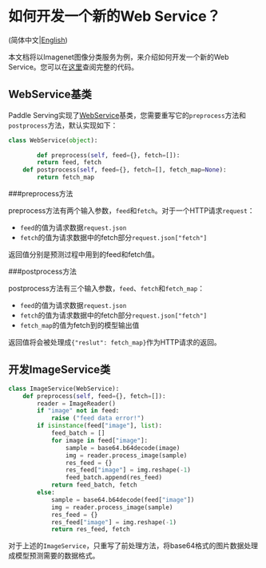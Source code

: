 # 如何开发一个新的Web Service？

(简体中文|[English](NEW_WEB_SERVICE.md))

本文档将以Imagenet图像分类服务为例，来介绍如何开发一个新的Web Service。您可以在[这里](https://github.com/PaddlePaddle/Serving/blob/develop/python/examples/imagenet/image_classification_service.py)查阅完整的代码。

## WebService基类

Paddle Serving实现了[WebService](https://github.com/PaddlePaddle/Serving/blob/develop/python/paddle_serving_server/web_service.py#L23)基类，您需要重写它的`preprocess`方法和`postprocess`方法，默认实现如下：

```python
class WebService(object):
  
		def preprocess(self, feed={}, fetch=[]):
        return feed, fetch
    def postprocess(self, feed={}, fetch=[], fetch_map=None):
        return fetch_map
```

###preprocess方法

preprocess方法有两个输入参数，`feed`和`fetch`。对于一个HTTP请求`request`：

- `feed`的值为请求数据`request.json`
- `fetch`的值为请求数据中的fetch部分`request.json["fetch"]`

返回值分别是预测过程中用到的feed和fetch值。

###postprocess方法

postprocess方法有三个输入参数，`feed`、`fetch`和`fetch_map`：

- `feed`的值为请求数据`request.json`
- `fetch`的值为请求数据中的fetch部分`request.json["fetch"]`
- `fetch_map`的值为fetch到的模型输出值

返回值将会被处理成`{"reslut": fetch_map}`作为HTTP请求的返回。

## 开发ImageService类

```python
class ImageService(WebService):
    def preprocess(self, feed={}, fetch=[]):
        reader = ImageReader()
        if "image" not in feed:
            raise ("feed data error!")
        if isinstance(feed["image"], list):
            feed_batch = []
            for image in feed["image"]:
                sample = base64.b64decode(image)
                img = reader.process_image(sample)
                res_feed = {}
                res_feed["image"] = img.reshape(-1)
                feed_batch.append(res_feed)
            return feed_batch, fetch
        else:
            sample = base64.b64decode(feed["image"])
            img = reader.process_image(sample)
            res_feed = {}
            res_feed["image"] = img.reshape(-1)
            return res_feed, fetch
```

对于上述的`ImageService`，只重写了前处理方法，将base64格式的图片数据处理成模型预测需要的数据格式。
